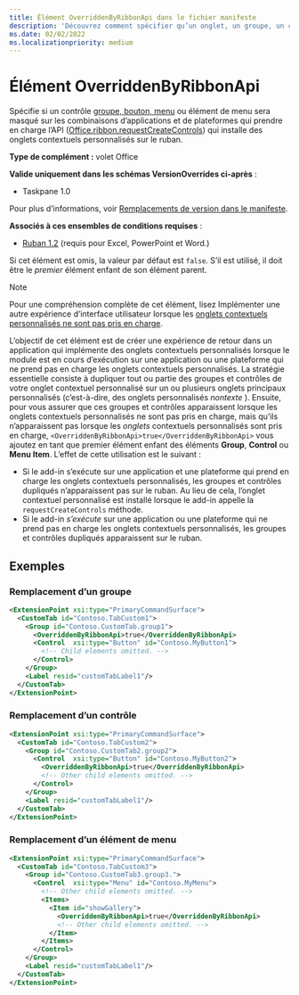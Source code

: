 ```yaml
---
title: Élément OverriddenByRibbonApi dans le fichier manifeste
description: 'Découvrez comment spécifier qu’un onglet, un groupe, un contrôle ou un élément de menu personnalisé ne doit pas apparaître lorsqu’il fait également partie d’un onglet contextuel personnalisé.'
ms.date: 02/02/2022
ms.localizationpriority: medium
---
```


# <a name="overriddenbyribbonapi-element"></a>Élément OverriddenByRibbonApi

Spécifie si un contrôle [groupe, bouton](group.md)[, menu](control.md#button-control) ou élément de menu sera masqué sur les combinaisons d’applications et de plateformes qui prendre en charge l’API ([Office.ribbon.requestCreateControls](/javascript/api/office/office.ribbon?view=common-js&preserve-view=true#office-office-ribbon-requestcreatecontrols-member(1))) qui installe des onglets contextuels personnalisés sur le ruban. [](control.md#menu-dropdown-button-controls)

**Type de complément :** volet Office

**Valide uniquement dans les schémas VersionOverrides ci-après** :

- Taskpane 1.0

Pour plus d’informations, voir [Remplacements de version dans le manifeste](../../develop/add-in-manifests.md#version-overrides-in-the-manifest).

**Associés à ces ensembles de conditions requises** :

- [Ruban 1.2](../requirement-sets/add-in-commands-requirement-sets.md) (requis pour Excel, PowerPoint et Word.)

Si cet élément est omis, la valeur par défaut est `false`. S’il est utilisé, il doit être le *premier* élément enfant de son élément parent.

> [!NOTE]
> Pour une compréhension complète de cet élément, lisez Implémenter une autre expérience d’interface utilisateur lorsque les [onglets contextuels personnalisés ne sont pas pris en charge](../../design/contextual-tabs.md#implement-an-alternate-ui-experience-when-custom-contextual-tabs-are-not-supported).

L’objectif de cet élément est de créer une expérience de retour dans un application qui implémente des onglets contextuels personnalisés lorsque le module est en cours d’exécution sur une application ou une plateforme qui ne prend pas en charge les onglets contextuels personnalisés. La stratégie essentielle consiste à dupliquer tout ou partie des groupes et contrôles de votre onglet contextuel personnalisé sur un ou plusieurs onglets principaux personnalisés (c’est-à-dire, des onglets personnalisés *nontexte* ). Ensuite, pour vous assurer que ces groupes et contrôles apparaissent lorsque les onglets contextuels personnalisés ne sont pas pris en charge, mais qu’ils n’apparaissent pas lorsque  les *onglets* contextuels personnalisés sont pris en charge, `<OverriddenByRibbonApi>true</OverriddenByRibbonApi>` vous ajoutez en tant que premier élément enfant des éléments **Group**, **Control** ou **Menu Item**. L’effet de cette utilisation est le suivant :

- Si le add-in s’exécute sur une application et une plateforme qui prend en charge les onglets contextuels personnalisés, les groupes et contrôles dupliqués n’apparaissent pas sur le ruban. Au lieu de cela, l’onglet contextuel personnalisé est installé lorsque le add-in appelle la `requestCreateControls` méthode.
- Si le add-in *s’exécute* sur une application ou une plateforme qui ne prend pas en charge les onglets contextuels personnalisés, les groupes et contrôles dupliqués apparaissent sur le ruban.

## <a name="examples"></a>Exemples

### <a name="overriding-a-group"></a>Remplacement d’un groupe

```xml
<ExtensionPoint xsi:type="PrimaryCommandSurface">
  <CustomTab id="Contoso.TabCustom1">
    <Group id="Contoso.CustomTab.group1">
      <OverriddenByRibbonApi>true</OverriddenByRibbonApi>
      <Control  xsi:type="Button" id="Contoso.MyButton1">
        <!-- Child elements omitted. -->
      </Control>
    </Group>
    <Label resid="customTabLabel1"/>
  </CustomTab>
</ExtensionPoint>
```

### <a name="overriding-a-control"></a>Remplacement d’un contrôle

```xml
<ExtensionPoint xsi:type="PrimaryCommandSurface">
  <CustomTab id="Contoso.TabCustom2">
    <Group id="Contoso.CustomTab2.group2">
      <Control  xsi:type="Button" id="Contoso.MyButton2">
        <OverriddenByRibbonApi>true</OverriddenByRibbonApi>
        <!-- Other child elements omitted. -->
      </Control>
    </Group>
    <Label resid="customTabLabel1"/>
  </CustomTab>
</ExtensionPoint>
```

### <a name="overriding-a-menu-item"></a>Remplacement d’un élément de menu

```xml
<ExtensionPoint xsi:type="PrimaryCommandSurface">
  <CustomTab id="Contoso.TabCustom3">
    <Group id="Contoso.CustomTab3.group3.">
      <Control  xsi:type="Menu" id="Contoso.MyMenu">
        <!-- Other child elements omitted. -->
        <Items>
          <Item id="showGallery">
            <OverriddenByRibbonApi>true</OverriddenByRibbonApi>
            <!-- Other child elements omitted. -->
          </Item>
        </Items>
      </Control>
    </Group>
    <Label resid="customTabLabel1"/>
  </CustomTab>
</ExtensionPoint>
```
